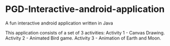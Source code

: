 # PGD-Interactive-android-application
A fun interactive android application written in Java

This application consists of a set of 3 activities:
Activity 1 - Canvas Drawing.
Activity 2 - Animated Bird game.
Activity 3 - Animation of Earth and Moon.
